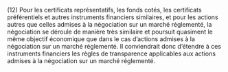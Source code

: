 (12) Pour les certificats représentatifs, les fonds cotés, les certificats préférentiels et autres instruments financiers similaires, et pour les actions autres que celles admises à la négociation sur un marché réglementé, la négociation se déroule de manière très similaire et poursuit quasiment le même objectif économique que dans le cas d’actions admises à la négociation sur un marché réglementé. Il conviendrait donc d’étendre à ces instruments financiers les règles de transparence applicables aux actions admises à la négociation sur un marché réglementé.